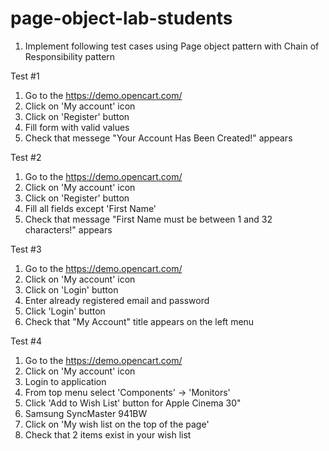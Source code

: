 # page-object-lab-students

1. Implement following test cases using Page object pattern with Chain of Responsibility pattern 

Test #1
1. Go to the https://demo.opencart.com/
2. Click on 'My account' icon
3. Click on 'Register' button
4. Fill form with valid values
5. Check that messege "Your Account Has Been Created!" appears


Test #2
1. Go to the https://demo.opencart.com/
2. Click on 'My account' icon
3. Click on 'Register' button
4. Fill all fields except 'First Name'
5. Check that message "First Name must be between 1 and 32 characters!" appears


Test #3
1. Go to the https://demo.opencart.com/
2. Click on 'My account' icon
3. Click on 'Login' button
4. Enter already registered email and password
5. Click 'Login' button
5. Check that "My Account" title appears on the left menu

Test #4
1. Go to the https://demo.opencart.com/
2. Click on 'My account' icon
3. Login to application
4. From top menu select 'Components' -> 'Monitors'
5. Click 'Add to Wish List' button for Apple Cinema 30"
6. Samsung SyncMaster 941BW
7. Click on 'My wish list on the top of the page'
8. Check that 2 items exist in your wish list

